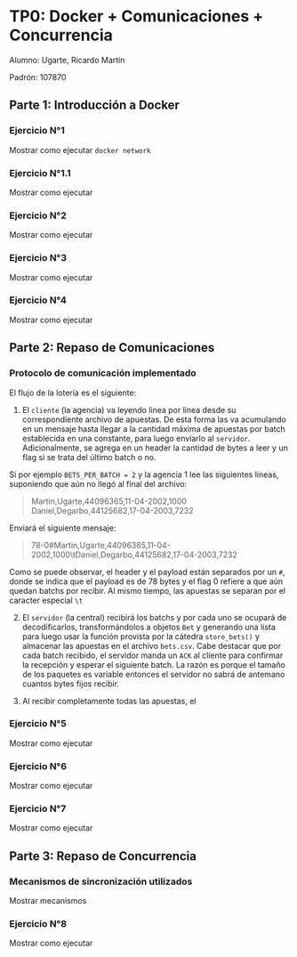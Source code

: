 # TP0: Docker + Comunicaciones + Concurrencia

Alumno: Ugarte, Ricardo Martín

Padrón: 107870

## Parte 1: Introducción a Docker

### Ejercicio N°1

Mostrar como ejecutar `docker network`

### Ejercicio N°1.1

Mostrar como ejecutar

### Ejercicio N°2

Mostrar como ejecutar

### Ejercicio N°3

Mostrar como ejecutar

### Ejercicio N°4

Mostrar como ejecutar

## Parte 2: Repaso de Comunicaciones

### Protocolo de comunicación implementado

El flujo de la lotería es el siguiente:
1. El `cliente` (la agencia) va leyendo linea por linea desde su correspondiente archivo de apuestas. De esta forma las va acumulando en un mensaje hasta llegar a la cantidad máxima de apuestas por batch establecida en una constante, para luego enviarlo al `servidor`. Adicionalmente, se agrega en un header la cantidad de bytes a leer y un flag si se trata del último batch o no.

Si por ejemplo `BETS_PER_BATCH = 2` y la agencia $1$ lee las siguientes lineas, suponiendo que aún no llegó al final del archivo:

> Martin,Ugarte,44096365,11-04-2002,1000\
> Daniel,Degarbo,44125682,17-04-2003,7232

Enviará el siguiente mensaje:

> 78-0#Martin,Ugarte,44096365,11-04-2002,1000\tDaniel,Degarbo,44125682,17-04-2003,7232

Como se puede observar, el header y el payload están separados por un `#`, donde se indica que el payload es de 78 bytes y el flag 0 refiere a que aún quedan batchs por recibir. Al mismo tiempo, las apuestas se separan por el caracter especial `\t`

2. El `servidor` (la central) recibirá los batchs y por cada uno se ocupará de decodificarlos, transformándolos a objetos `Bet` y generando una lista para luego usar la función provista por la cátedra `store_bets()` y almacenar las apuestas en el archivo `bets.csv`. Cabe destacar que por cada batch recibido, el servidor manda un `ACK` al cliente para confirmar la recepción y esperar el siguiente batch. La razón es porque el tamaño de los paquetes es variable entonces el servidor no sabrá de antemano cuantos bytes fijos recibir.

3. Al recibir completamente todas las apuestas, el


### Ejercicio N°5

Mostrar como ejecutar

### Ejercicio N°6

Mostrar como ejecutar

### Ejercicio N°7

Mostrar como ejecutar

## Parte 3: Repaso de Concurrencia

### Mecanismos de sincronización utilizados

Mostrar mecanismos

### Ejercicio N°8

Mostrar como ejecutar
